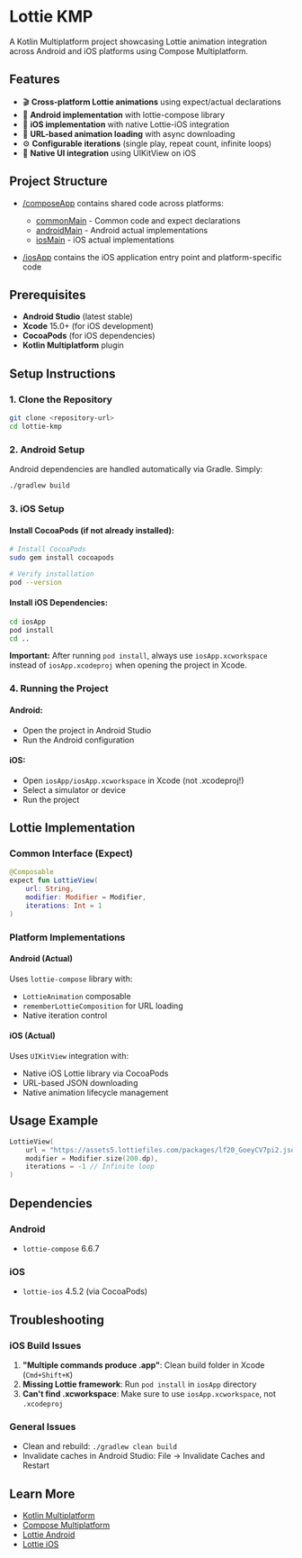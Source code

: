 # Lottie KMP

A Kotlin Multiplatform project showcasing Lottie animation integration across Android and iOS platforms using Compose Multiplatform.

## Features

- 🎬 **Cross-platform Lottie animations** using expect/actual declarations
- 📱 **Android implementation** with lottie-compose library
- 🍎 **iOS implementation** with native Lottie-iOS integration
- 🔄 **URL-based animation loading** with async downloading
- ⚙️ **Configurable iterations** (single play, repeat count, infinite loops)
- 🎨 **Native UI integration** using UIKitView on iOS

## Project Structure

* [/composeApp](./composeApp/src) contains shared code across platforms:
    - [commonMain](./composeApp/src/commonMain/kotlin) - Common code and expect declarations
    - [androidMain](./composeApp/src/androidMain/kotlin) - Android actual implementations
    - [iosMain](./composeApp/src/iosMain/kotlin) - iOS actual implementations
    
* [/iosApp](./iosApp/iosApp) contains the iOS application entry point and platform-specific code

## Prerequisites

- **Android Studio** (latest stable)
- **Xcode** 15.0+ (for iOS development)
- **CocoaPods** (for iOS dependencies)
- **Kotlin Multiplatform** plugin

## Setup Instructions

### 1. Clone the Repository

```bash
git clone <repository-url>
cd lottie-kmp
```

### 2. Android Setup

Android dependencies are handled automatically via Gradle. Simply:

```bash
./gradlew build
```

### 3. iOS Setup

#### Install CocoaPods (if not already installed):

```bash
# Install CocoaPods
sudo gem install cocoapods

# Verify installation
pod --version
```

#### Install iOS Dependencies:

```bash
cd iosApp
pod install
cd ..
```

**Important:** After running `pod install`, always use `iosApp.xcworkspace` instead of `iosApp.xcodeproj` when opening the project in Xcode.

### 4. Running the Project

#### Android:
- Open the project in Android Studio
- Run the Android configuration

#### iOS:
- Open `iosApp/iosApp.xcworkspace` in Xcode (not .xcodeproj!)
- Select a simulator or device
- Run the project

## Lottie Implementation

### Common Interface (Expect)
```kotlin
@Composable
expect fun LottieView(
    url: String,
    modifier: Modifier = Modifier,
    iterations: Int = 1
)
```

### Platform Implementations

#### Android (Actual)
Uses `lottie-compose` library with:
- `LottieAnimation` composable
- `rememberLottieComposition` for URL loading
- Native iteration control

#### iOS (Actual) 
Uses `UIKitView` integration with:
- Native iOS Lottie library via CocoaPods
- URL-based JSON downloading
- Native animation lifecycle management

## Usage Example

```kotlin
LottieView(
    url = "https://assets5.lottiefiles.com/packages/lf20_GoeyCV7pi2.json",
    modifier = Modifier.size(200.dp),
    iterations = -1 // Infinite loop
)
```

## Dependencies

### Android
- `lottie-compose` 6.6.7

### iOS
- `lottie-ios` 4.5.2 (via CocoaPods)

## Troubleshooting

### iOS Build Issues
1. **"Multiple commands produce .app"**: Clean build folder in Xcode (`Cmd+Shift+K`)
2. **Missing Lottie framework**: Run `pod install` in `iosApp` directory
3. **Can't find .xcworkspace**: Make sure to use `iosApp.xcworkspace`, not `.xcodeproj`

### General Issues
- Clean and rebuild: `./gradlew clean build`
- Invalidate caches in Android Studio: File → Invalidate Caches and Restart

## Learn More

- [Kotlin Multiplatform](https://www.jetbrains.com/help/kotlin-multiplatform-dev/get-started.html)
- [Compose Multiplatform](https://www.jetbrains.com/lp/compose-multiplatform/)
- [Lottie Android](https://github.com/airbnb/lottie-android)
- [Lottie iOS](https://github.com/airbnb/lottie-ios)
